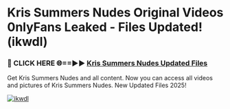 # Kris Summers Nudes Original Videos 0nlyFans Leaked - Files Updated! (ikwdl)

<h3>🔴 CLICK HERE 🌐==►► <a href="https://tinyurl.com/yrmya6cz" rel="nofollow">Kris Summers Nudes Updated Files</a></h3>

Get Kris Summers Nudes and all content. Now you can access all videos and pictures of Kris Summers Nudes. New Updated Files 2025!

[![ikwdl](https://i.imgur.com/FMdXYCs.gif)](https://tinyurl.com/yrmya6cz)
